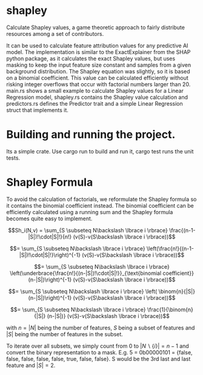 # shapley
Calculate Shapley values, a game theoretic approach to fairly distribute resources among a set of contributors.

It can be used to calculate feature attribution values for any predictive AI model.
The implementation is similar to the ExactExplainer from the SHAP python package, as it calculates the exact Shapley values, but uses masking to keep the input feature size constant and samples from a given background distribution. The Shapley equation was slightly, so it is based on a binomial coefficient. This value can be calculated efficiently without risking integer overflows that occur with factorial numbers larger than 20.
main.rs shows a small example to calculate Shapley values for a Linear Regression model, shapley.rs contains the Shapley value calculation and predictors.rs defines the Predictor trait and a simple Linear Regression struct that implements it.

# Building and running the project.
Its a simple crate. Use cargo run to build and run it, cargo test runs the unit tests.

# Shapley Formula
To avoid the calculation of factorials, we reformulate the Shapley formula so it contains the binomial coefficient instead.
The binomial coefficient can be efficiently calculated using a running sum and the Shapley formula becomes quite easy to implement.

$$Sh_i(N,v) = \sum_{S \subseteq N\backslash \lbrace i \rbrace} \frac{(n-1-|S|)!\cdot|S|!}{n!} (v(S)-v(S\backslash \lbrace i \rbrace))$$

$$= \sum_{S \subseteq N\backslash \lbrace i \rbrace} \left(\frac{n!}{(n-1-|S|)!\cdot|S|!}\right)^{-1} (v(S)-v(S\backslash \lbrace i \rbrace))$$

$$= \sum_{S \subseteq N\backslash \lbrace i \rbrace} \left(\underbrace{\frac{n!}{(n-|S|)!\cdot|S|!}}_{\text{binomial coefficient}}(n-|S|)\right)^{-1} (v(S)-v(S\backslash \lbrace i \rbrace))$$

$$= \sum_{S \subseteq N\backslash \lbrace i \rbrace} \left( \binom{n}{|S|} (n-|S|)\right)^{-1} (v(S)-v(S\backslash \lbrace i \rbrace))$$

$$= \sum_{S \subseteq N\backslash \lbrace i \rbrace} \frac{1}{\binom{n}{|S|} (n-|S|)} (v(S)-v(S\backslash \lbrace i \rbrace))$$

with $n=|N|$ being the number of features, $S$ being a subset of features and $|S|$ being the number of features in the subset.

To iterate over all subsets, we simply count from 0 to $|N\backslash \lbrace i \rbrace| = n-1$ and convert the binary representation to a mask. E.g. 5 = 0b00000101 = {false, false, false, false, false, true, false, false}. S would be the 3rd last and last feature and $|S| = 2$.
